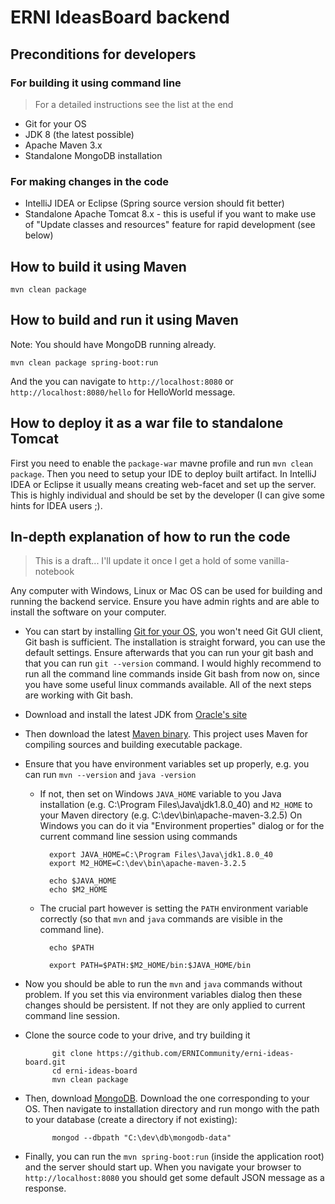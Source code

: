 # ERNI IdeasBoard backend

## Preconditions for developers

### For building it using command line
> For a detailed instructions see the list at the end

- Git for your OS
- JDK 8 (the latest possible)
- Apache Maven 3.x
- Standalone MongoDB installation

### For making changes in the code
- IntelliJ IDEA or Eclipse (Spring source version should fit better)
- Standalone Apache Tomcat 8.x - this is useful if you want to make use of "Update classes and resources" feature for rapid development (see below)

## How to build it using Maven
`mvn clean package`

## How to build and run it using Maven
Note: You should have MongoDB running already.

`mvn clean package spring-boot:run`

And the you can navigate to `http://localhost:8080` or `http://localhost:8080/hello` for HelloWorld message.
 
## How to deploy it as a war file to standalone Tomcat
First you need to enable the `package-war` mavne profile and run `mvn clean package`. 
Then you need to setup your IDE to deploy built artifact. In IntelliJ IDEA or Eclipse it usually means creating web-facet and set up the server. 
This is highly individual and should be set by the developer (I can give some hints for IDEA users ;). 

## In-depth explanation of how to run the code
> This is a draft... I'll update it once I get a hold of some vanilla-notebook

Any computer with Windows, Linux or Mac OS can be used for building and running the backend service. Ensure you have admin rights and are able to install the software on your computer.

- You can start by installing [Git for your OS](http://git-scm.com/downloads), you won't need Git GUI client, Git bash is sufficient. The installation is straight forward, you can use the default settings. Ensure afterwards that you can run your git bash and that you can run `git --version` command. I would highly recommend to run all the command line commands inside Git bash from now on, since you have some useful linux commands available. All of the next steps are working with Git bash. 
- Download and install the latest JDK from [Oracle's site](http://www.oracle.com/technetwork/java/javase/downloads/jdk8-downloads-2133151.html)
- Then download the latest [Maven binary](http://maven.apache.org/download.cgi). This project uses Maven for compiling sources and building executable package.
- Ensure that you have environment variables set up properly, e.g. you can run `mvn --version` and `java -version`
    * If not, then set on Windows `JAVA_HOME` variable to you Java installation (e.g. C:\Program Files\Java\jdk1.8.0_40) and `M2_HOME` to your Maven directory (e.g. C:\dev\bin\apache-maven-3.2.5)
    On Windows you can do it via "Environment properties" dialog or for the current command line session using commands
    
            export JAVA_HOME=C:\Program Files\Java\jdk1.8.0_40
            export M2_HOME=C:\dev\bin\apache-maven-3.2.5
            
            echo $JAVA_HOME
            echo $M2_HOME
              
    * The crucial part however is setting the `PATH` environment variable correctly (so that `mvn` and `java` commands are visible in the command line). 

            echo $PATH
            
            export PATH=$PATH:$M2_HOME/bin:$JAVA_HOME/bin
            
- Now you should be able to run the `mvn` and `java` commands without problem. If you set this via environment variables dialog then these changes should be persistent. If not they are only applied to current command line session.
- Clone the source code to your drive, and try building it
 
            git clone https://github.com/ERNICommunity/erni-ideas-board.git
            cd erni-ideas-board
            mvn clean package
            
- Then, download [MongoDB](https://www.mongodb.org/downloads). Download the one corresponding to your OS. Then navigate to installation directory and run mongo with the path to your database (create a directory if not existing):
            
            mongod --dbpath "C:\dev\db\mongodb-data"
            
- Finally, you can run the `mvn spring-boot:run` (inside the application root) and the server should start up. When you navigate your browser to `http://localhost:8080` you should get some default JSON message as a response. 
